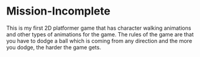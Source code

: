 # Mission-Incomplete
This is my first 2D platformer game that has character walking animations and other types of animations for the game. The rules of the game are that you have to dodge a ball which is coming from any direction and the more you dodge, the harder the game gets.
